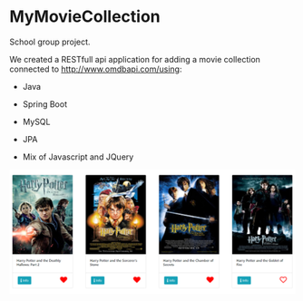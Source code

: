 # MyMovieCollection
School group project.

We created a RESTfull api application for adding a movie collection connected to http://www.omdbapi.com/using:

* Java

* Spring Boot

* MySQL

* JPA

* Mix of Javascript and JQuery

![Demonstration](https://github.com/AEkman/MyMovieCollection/blob/master/MyMovieCollectionDemo.png)
